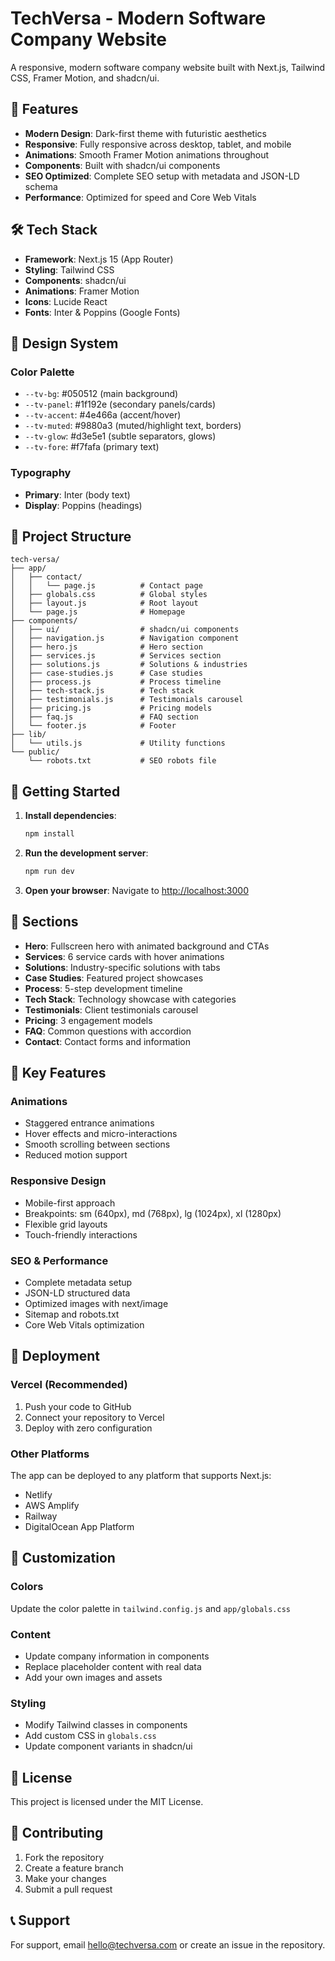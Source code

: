 # TechVersa - Modern Software Company Website

A responsive, modern software company website built with Next.js, Tailwind CSS, Framer Motion, and shadcn/ui.

## 🚀 Features

- **Modern Design**: Dark-first theme with futuristic aesthetics
- **Responsive**: Fully responsive across desktop, tablet, and mobile
- **Animations**: Smooth Framer Motion animations throughout
- **Components**: Built with shadcn/ui components
- **SEO Optimized**: Complete SEO setup with metadata and JSON-LD schema
- **Performance**: Optimized for speed and Core Web Vitals

## 🛠️ Tech Stack

- **Framework**: Next.js 15 (App Router)
- **Styling**: Tailwind CSS
- **Components**: shadcn/ui
- **Animations**: Framer Motion
- **Icons**: Lucide React
- **Fonts**: Inter & Poppins (Google Fonts)

## 🎨 Design System

### Color Palette
- `--tv-bg`: #050512 (main background)
- `--tv-panel`: #1f192e (secondary panels/cards)
- `--tv-accent`: #4e466a (accent/hover)
- `--tv-muted`: #9880a3 (muted/highlight text, borders)
- `--tv-glow`: #d3e5e1 (subtle separators, glows)
- `--tv-fore`: #f7fafa (primary text)

### Typography
- **Primary**: Inter (body text)
- **Display**: Poppins (headings)

## 📁 Project Structure

```
tech-versa/
├── app/
│   ├── contact/
│   │   └── page.js          # Contact page
│   ├── globals.css          # Global styles
│   ├── layout.js            # Root layout
│   └── page.js              # Homepage
├── components/
│   ├── ui/                  # shadcn/ui components
│   ├── navigation.js        # Navigation component
│   ├── hero.js              # Hero section
│   ├── services.js          # Services section
│   ├── solutions.js         # Solutions & industries
│   ├── case-studies.js      # Case studies
│   ├── process.js           # Process timeline
│   ├── tech-stack.js        # Tech stack
│   ├── testimonials.js      # Testimonials carousel
│   ├── pricing.js           # Pricing models
│   ├── faq.js               # FAQ section
│   └── footer.js            # Footer
├── lib/
│   └── utils.js             # Utility functions
└── public/
    └── robots.txt           # SEO robots file
```

## 🚀 Getting Started

1. **Install dependencies**:
   ```bash
   npm install
   ```

2. **Run the development server**:
   ```bash
   npm run dev
   ```

3. **Open your browser**:
   Navigate to [http://localhost:3000](http://localhost:3000)

## 📱 Sections

- **Hero**: Fullscreen hero with animated background and CTAs
- **Services**: 6 service cards with hover animations
- **Solutions**: Industry-specific solutions with tabs
- **Case Studies**: Featured project showcases
- **Process**: 5-step development timeline
- **Tech Stack**: Technology showcase with categories
- **Testimonials**: Client testimonials carousel
- **Pricing**: 3 engagement models
- **FAQ**: Common questions with accordion
- **Contact**: Contact forms and information

## 🎯 Key Features

### Animations
- Staggered entrance animations
- Hover effects and micro-interactions
- Smooth scrolling between sections
- Reduced motion support

### Responsive Design
- Mobile-first approach
- Breakpoints: sm (640px), md (768px), lg (1024px), xl (1280px)
- Flexible grid layouts
- Touch-friendly interactions

### SEO & Performance
- Complete metadata setup
- JSON-LD structured data
- Optimized images with next/image
- Sitemap and robots.txt
- Core Web Vitals optimization

## 🚀 Deployment

### Vercel (Recommended)
1. Push your code to GitHub
2. Connect your repository to Vercel
3. Deploy with zero configuration

### Other Platforms
The app can be deployed to any platform that supports Next.js:
- Netlify
- AWS Amplify
- Railway
- DigitalOcean App Platform

## 📝 Customization

### Colors
Update the color palette in `tailwind.config.js` and `app/globals.css`

### Content
- Update company information in components
- Replace placeholder content with real data
- Add your own images and assets

### Styling
- Modify Tailwind classes in components
- Add custom CSS in `globals.css`
- Update component variants in shadcn/ui

## 📄 License

This project is licensed under the MIT License.

## 🤝 Contributing

1. Fork the repository
2. Create a feature branch
3. Make your changes
4. Submit a pull request

## 📞 Support

For support, email hello@techversa.com or create an issue in the repository.